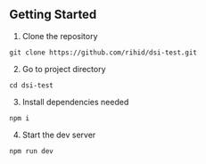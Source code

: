 ## Getting Started
1. Clone the repository

```
git clone https://github.com/rihid/dsi-test.git
```

2. Go to project directory

```
cd dsi-test
```

3. Install dependencies needed

```
npm i
```

4. Start the dev server

```
npm run dev
```


